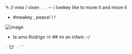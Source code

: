 ✎ // mea / vixen . . .
-- i lowkey like to move it and move it
- #meakey , peace! ! !



![image](https://github.com/user-attachments/assets/d2a8f43d-ba41-421e-94f7-dd5dd8319918)



- te amo Rodrigo ୨୧ ## im an infant :-/

𝇋 ˊᗜˋ 𝇌 ¨¨
